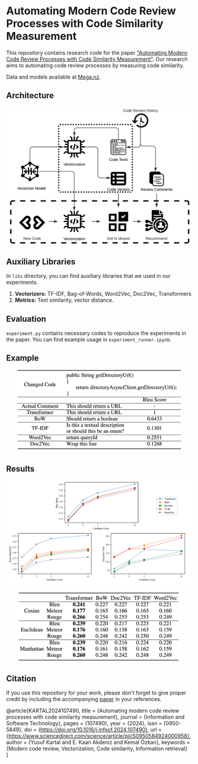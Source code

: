 # Automating Modern Code Review Processes with Code Similarity Measurement

This repository contains research code for the paper ["Automating Modern Code Review Processes with Code Similarity Measurement"](http://dx.doi.org/10.2139/ssrn.4450324). Our research aims to automating code review processes by measuring code similarity.

Data and models available at [Mega.nz](https://mega.nz/folder/kv4GDDJa#pcgag7752nVLPumSilU_yg).

## Architecture
<p  align="center">
<img src="public/architecture.png" width="500"></img>
<p>


## Auxiliary Libraries

In `libs` directory, you can find auxiliary libraries that we used in our experiments.

1. **Vectorizers:** TF-IDF, Bag-of-Words, Word2Vec, Doc2Vec, Transformers
2. **Metrics:** Text similarity, vector distance.

## Evaluation

`experiment.py` contains necessary codes to reproduce the experiments in the paper.
You can find example usage in `experiment_runner.ipynb`.

## Example

<p  align="center">
<img src="public/example.png" width="450"></img>
<p>


## Results

![Vectorizer Comparison](public/results_chart.png)
<p  align="center">
<img src="public/results_table.png" width="450"></img>
<p>

## Citation

If you use this repository for your work, please don't forget to give proper credit by including the accompanying [paper](https://dx.doi.org/10.2139/ssrn.4450324) in your references.

@article{KARTAL2024107490,
    title = {Automating modern code review processes with code similarity measurement},
    journal = {Information and Software Technology},
    pages = {107490},
    year = {2024},
    issn = {0950-5849},
    doi = {https://doi.org/10.1016/j.infsof.2024.107490},
    url = {https://www.sciencedirect.com/science/article/pii/S0950584924000958},
    author = {Yusuf Kartal and E. Kaan Akdeniz and Kemal Özkan},
    keywords = {Modern code review, Vectorization, Code similarity, Information retrieval}  
}
